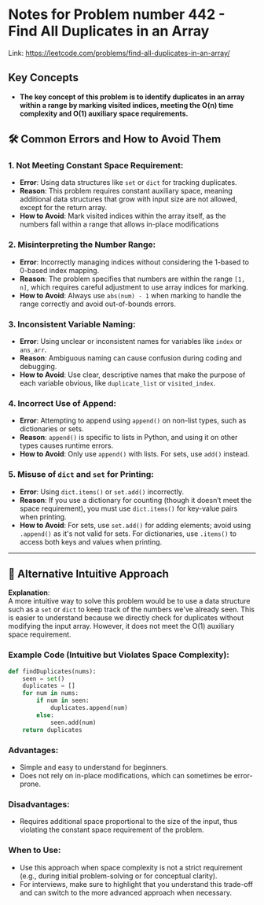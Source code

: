 # Notes for Problem number 442 - Find All Duplicates in an Array

Link: https://leetcode.com/problems/find-all-duplicates-in-an-array/

## Key Concepts
- **The key concept of this problem is to identify duplicates in an array within a range by marking visited indices, meeting the O(n) time complexity and O(1) auxiliary space requirements.**

## 🛠️ Common Errors and How to Avoid Them

### 1. Not Meeting Constant Space Requirement:
- **Error**: Using data structures like `set` or `dict` for tracking duplicates.
- **Reason**: This problem requires constant auxiliary space, meaning additional data structures that grow with input size are not allowed, except for the return array.
- **How to Avoid**: Mark visited indices within the array itself, as the numbers fall within a range that allows in-place modifications

### 2. Misinterpreting the Number Range:
- **Error**: Incorrectly managing indices without considering the 1-based to 0-based index mapping.
- **Reason**: The problem specifies that numbers are within the range `[1, n]`, which requires careful adjustment to use array indices for marking.
- **How to Avoid**: Always use `abs(num) - 1` when marking to handle the range correctly and avoid out-of-bounds errors.

### 3. Inconsistent Variable Naming:
- **Error**: Using unclear or inconsistent names for variables like `index` or `ans_arr`.
- **Reason**: Ambiguous naming can cause confusion during coding and debugging.
- **How to Avoid**: Use clear, descriptive names that make the purpose of each variable obvious, like `duplicate_list` or `visited_index`.

### 4. Incorrect Use of Append:
- **Error**: Attempting to append using `append()` on non-list types, such as dictionaries or sets.
- **Reason**: `append()` is specific to lists in Python, and using it on other types causes runtime errors.
- **How to Avoid**: Only use `append()` with lists. For sets, use `add()` instead.

### 5. Misuse of `dict` and `set` for Printing:
- **Error**: Using `dict.items()` or `set.add()` incorrectly.
- **Reason**: If you use a dictionary for counting (though it doesn’t meet the space requirement), you must use `dict.items()` for key-value pairs when printing.
- **How to Avoid**: For sets, use `set.add()` for adding elements; avoid using `.append()` as it's not valid for sets. For dictionaries, use `.items()` to access both keys and values when printing.
---

## 📝 Alternative Intuitive Approach  

**Explanation**:  
A more intuitive way to solve this problem would be to use a data structure such as a `set` or `dict` to keep track of the numbers we've already seen. This is easier to understand because we directly check for duplicates without modifying the input array. However, it does not meet the O(1) auxiliary space requirement.

### Example Code (Intuitive but Violates Space Complexity):  

```python
def findDuplicates(nums):
    seen = set()
    duplicates = []
    for num in nums:
        if num in seen:
            duplicates.append(num)
        else:
            seen.add(num)
    return duplicates
```

### **Advantages**:
- Simple and easy to understand for beginners.
- Does not rely on in-place modifications, which can sometimes be error-prone.

### **Disadvantages**:
- Requires additional space proportional to the size of the input, thus violating the constant space requirement of the problem.

### **When to Use**:
- Use this approach when space complexity is not a strict requirement (e.g., during initial problem-solving or for conceptual clarity).
- For interviews, make sure to highlight that you understand this trade-off and can switch to the more advanced approach when necessary.


